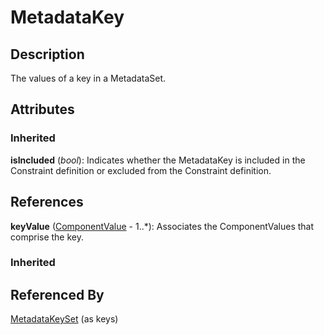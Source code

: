 
# MetadataKey







## Description

The values of a key in a MetadataSet.


## Attributes

### Inherited

**isIncluded** (*bool*): Indicates whether the MetadataKey is included in the Constraint definition or excluded from the Constraint definition.



## References

**keyValue** ([ComponentValue](../MetadataStructure/ComponentValue.md) - 1..*): Associates the ComponentValues that comprise the key.

### Inherited



## Referenced By

[MetadataKeySet](MetadataKeySet.md) (as keys)


